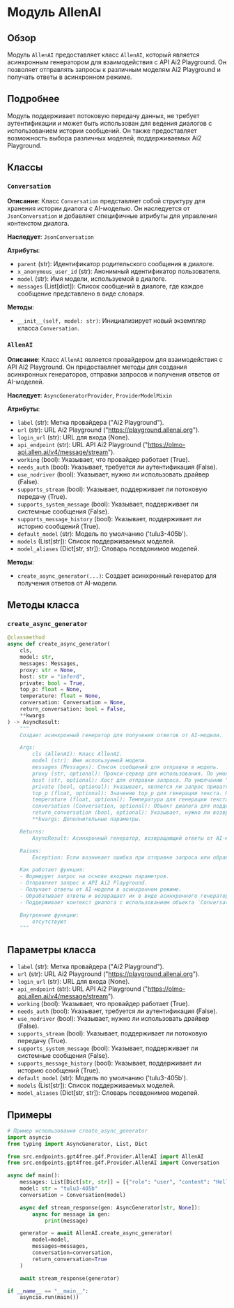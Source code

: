 # Модуль AllenAI

## Обзор

Модуль `AllenAI` предоставляет класс `AllenAI`, который является асинхронным генератором для взаимодействия с API Ai2 Playground. Он позволяет отправлять запросы к различным моделям Ai2 Playground и получать ответы в асинхронном режиме.

## Подробнее

Модуль поддерживает потоковую передачу данных, не требует аутентификации и может быть использован для ведения диалогов с использованием истории сообщений. Он также предоставляет возможность выбора различных моделей, поддерживаемых Ai2 Playground.

## Классы

### `Conversation`

**Описание**: Класс `Conversation` представляет собой структуру для хранения истории диалога с AI-моделью. Он наследуется от `JsonConversation` и добавляет специфичные атрибуты для управления контекстом диалога.

**Наследует**: `JsonConversation`

**Атрибуты**:

-   `parent` (str): Идентификатор родительского сообщения в диалоге.
-   `x_anonymous_user_id` (str): Анонимный идентификатор пользователя.
-   `model` (str):  Имя модели, используемой в диалоге.
-   `messages` (List[dict]): Список сообщений в диалоге, где каждое сообщение представлено в виде словаря.

**Методы**:

-   `__init__(self, model: str)`: Инициализирует новый экземпляр класса `Conversation`.

### `AllenAI`

**Описание**: Класс `AllenAI` является провайдером для взаимодействия с API Ai2 Playground. Он предоставляет методы для создания асинхронных генераторов, отправки запросов и получения ответов от AI-моделей.

**Наследует**: `AsyncGeneratorProvider`, `ProviderModelMixin`

**Атрибуты**:

-   `label` (str): Метка провайдера ("Ai2 Playground").
-   `url` (str): URL Ai2 Playground ("https://playground.allenai.org").
-   `login_url` (str): URL для входа (None).
-   `api_endpoint` (str): URL API Ai2 Playground ("https://olmo-api.allen.ai/v4/message/stream").
-   `working` (bool): Указывает, что провайдер работает (True).
-   `needs_auth` (bool): Указывает, требуется ли аутентификация (False).
-   `use_nodriver` (bool): Указывает, нужно ли использовать драйвер (False).
-   `supports_stream` (bool): Указывает, поддерживает ли потоковую передачу (True).
-   `supports_system_message` (bool): Указывает, поддерживает ли системные сообщения (False).
-   `supports_message_history` (bool): Указывает, поддерживает ли историю сообщений (True).
-   `default_model` (str): Модель по умолчанию ('tulu3-405b').
-   `models` (List[str]): Список поддерживаемых моделей.
-   `model_aliases` (Dict[str, str]): Словарь псевдонимов моделей.

**Методы**:

-   `create_async_generator(...)`: Создает асинхронный генератор для получения ответов от AI-модели.

## Методы класса

### `create_async_generator`

```python
@classmethod
async def create_async_generator(
    cls,
    model: str,
    messages: Messages,
    proxy: str = None,
    host: str = "inferd",
    private: bool = True,
    top_p: float = None,
    temperature: float = None,
    conversation: Conversation = None,
    return_conversation: bool = False,
    **kwargs
) -> AsyncResult:
    """
    Создает асинхронный генератор для получения ответов от AI-модели.

    Args:
        cls (AllenAI): Класс AllenAI.
        model (str): Имя используемой модели.
        messages (Messages): Список сообщений для отправки в модель.
        proxy (str, optional): Прокси-сервер для использования. По умолчанию `None`.
        host (str, optional): Хост для отправки запроса. По умолчанию "inferd".
        private (bool, optional): Указывает, является ли запрос приватным. По умолчанию `True`.
        top_p (float, optional): Значение top_p для генерации текста. По умолчанию `None`.
        temperature (float, optional): Температура для генерации текста. По умолчанию `None`.
        conversation (Conversation, optional): Объект диалога для поддержания контекста. По умолчанию `None`.
        return_conversation (bool, optional): Указывает, нужно ли возвращать объект диалога. По умолчанию `False`.
        **kwargs: Дополнительные параметры.

    Returns:
        AsyncResult: Асинхронный генератор, возвращающий ответы от AI-модели.

    Raises:
        Exception: Если возникает ошибка при отправке запроса или обработке ответа.

    Как работает функция:
    - Формирует запрос на основе входных параметров.
    - Отправляет запрос к API Ai2 Playground.
    - Получает ответы от AI-модели в асинхронном режиме.
    - Обрабатывает ответы и возвращает их в виде асинхронного генератора.
    - Поддерживает контекст диалога с использованием объекта `Conversation`.

    Внутренние функции:
        отсутствуют
    """
```

## Параметры класса

-   `label` (str): Метка провайдера ("Ai2 Playground").
-   `url` (str): URL Ai2 Playground ("https://playground.allenai.org").
-   `login_url` (str): URL для входа (None).
-   `api_endpoint` (str): URL API Ai2 Playground ("https://olmo-api.allen.ai/v4/message/stream").
-   `working` (bool): Указывает, что провайдер работает (True).
-   `needs_auth` (bool): Указывает, требуется ли аутентификация (False).
-   `use_nodriver` (bool): Указывает, нужно ли использовать драйвер (False).
-   `supports_stream` (bool): Указывает, поддерживает ли потоковую передачу (True).
-   `supports_system_message` (bool): Указывает, поддерживает ли системные сообщения (False).
-   `supports_message_history` (bool): Указывает, поддерживает ли историю сообщений (True).
-   `default_model` (str): Модель по умолчанию ('tulu3-405b').
-   `models` (List[str]): Список поддерживаемых моделей.
-   `model_aliases` (Dict[str, str]): Словарь псевдонимов моделей.

## Примеры

```python
# Пример использования create_async_generator
import asyncio
from typing import AsyncGenerator, List, Dict

from src.endpoints.gpt4free.g4f.Provider.AllenAI import AllenAI
from src.endpoints.gpt4free.g4f.Provider.AllenAI import Conversation

async def main():
    messages: List[Dict[str, str]] = [{"role": "user", "content": "Hello, how are you?"}]
    model: str = "tulu3-405b"
    conversation = Conversation(model)

    async def stream_response(gen: AsyncGenerator[str, None]):
        async for message in gen:
            print(message)

    generator = await AllenAI.create_async_generator(
        model=model,
        messages=messages,
        conversation=conversation,
        return_conversation=True
    )

    await stream_response(generator)

if __name__ == "__main__":
    asyncio.run(main())